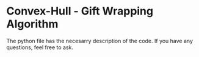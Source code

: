# Convex-Hull - Gift Wrapping Algorithm

The python file has the necesarry description of the code. If you have any questions, feel free to ask.
